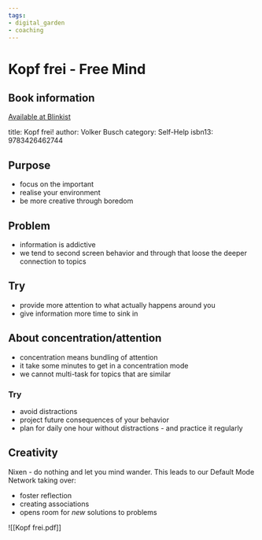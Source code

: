 ```yaml
---
tags: 
- digital_garden
- coaching
---
```

# Kopf frei - Free Mind
## Book information
[Available at Blinkist](https://www.blinkist.com/en/nc/browse/books/kopf-frei-de?r=1&st=kopf+frei)

title: Kopf frei!
author: Volker Busch
category: Self-Help
isbn13: 9783426462744

## Purpose
+ focus on the important
+ realise your environment
+ be more creative through boredom

## Problem
+ information is addictive
+ we tend to second screen behavior and through that loose the deeper connection to topics
## Try
+ provide more attention to what actually happens around you
+ give information more time to sink in

## About concentration/attention
+ concentration means bundling of attention
+ it take some minutes to get in a concentration mode
+ we cannot multi-task for topics that are similar

### Try
+ avoid distractions
+ project future consequences of your behavior
+ plan for daily one hour without distractions - and practice it regularly

## Creativity
Nixen - do nothing and let you mind wander. This leads to our Default Mode Network taking over:
+ foster reflection
+ creating associations
+ opens room for *new* solutions to problems


![[Kopf frei.pdf]]

